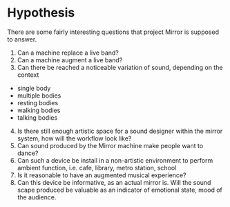 # Hypothesis

There are some fairly interesting questions that project Mirror is supposed to answer.
1. Can a machine replace a live band?
2. Can a machine augment a live band?
3. Can there be reached a noticeable variation of sound, depending on the context
- single body
- multiple bodies
- resting bodies
- walking bodies
- talking bodies
4. Is there still enough artistic space for a sound designer within the mirror system, how will the workflow look like?
5. Can sound produced by the Mirror machine make people want to dance?
6. Can such a device be install in a non-artistic environment to perform ambient function, i.e. cafe, library, metro station, school
7. Is it reasonable to have an augmented musical experience?
8. Can this device be informative, as an actual mirror is. Will the sound scape produced be valuable as an indicator of emotional state, mood of the audience.
